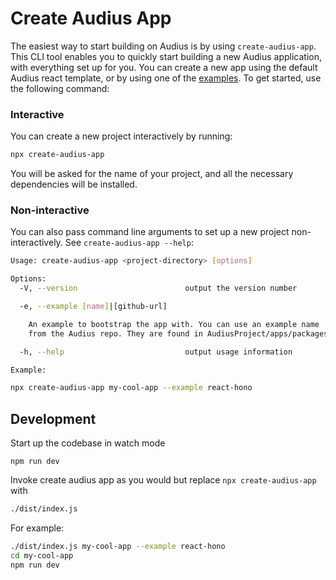 # Create Audius App

The easiest way to start building on Audius is by using `create-audius-app`. This CLI tool enables you to quickly start building a new Audius application, with everything set up for you. You can create a new app using the default Audius react template, or by using one of the [examples](https://github.com/AudiusProject/apps/tree/main/packages/libs/src/sdk/examples). To get started, use the following command:

### Interactive

You can create a new project interactively by running:

```bash
npx create-audius-app
```

You will be asked for the name of your project, and all the necessary dependencies will be installed.

### Non-interactive

You can also pass command line arguments to set up a new project
non-interactively. See `create-audius-app --help`:

```bash
Usage: create-audius-app <project-directory> [options]

Options:
  -V, --version                        output the version number

  -e, --example [name]|[github-url]

    An example to bootstrap the app with. You can use an example name
    from the Audius repo. They are found in AudiusProject/apps/packages/libs/src/sdk/examples

  -h, --help                           output usage information

Example:

npx create-audius-app my-cool-app --example react-hono
```

## Development

Start up the codebase in watch mode

```
npm run dev
```

Invoke create audius app as you would but replace `npx create-audius-app` with
```bash
./dist/index.js
```

For example:

```bash
./dist/index.js my-cool-app --example react-hono
cd my-cool-app
npm run dev
```

